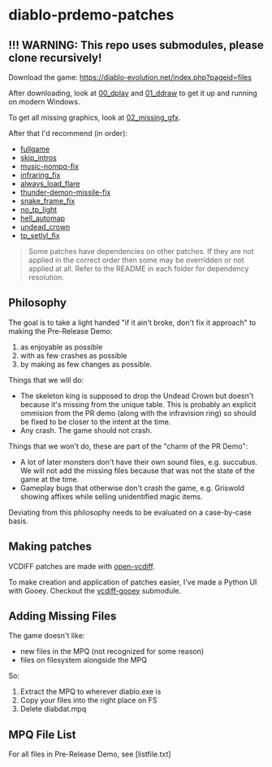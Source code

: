 # diablo-prdemo-patches

## !!! WARNING: This repo uses submodules, please clone recursively!

Download the game: https://diablo-evolution.net/index.php?pageid=files

After downloading, look at [00_dplay](00_dplay) and [01_ddraw](01_ddraw) to get it up and running on modern Windows.

To get all missing graphics, look at [02_missing_gfx](02_missing_gfx).

After that I'd recommend (in order):

  * [fullgame](fullgame)
  * [skip_intros](skip_intros)
  * [music-nompq-fix](music-nompq-fix)
  * [infraring_fix](infraring_fix)
  * [always_load_flare](always_load_flare)
  * [thunder-demon-missile-fix](thunder-demon-missile-fix)
  * [snake_frame_fix](snake_frame_fix)
  * [no_tp_light](no_tp_light)
  * [hell_automap](hell_automap)
  * [undead_crown](undead_crown)
  * [tp_setlvl_fix](tp_setlvl_fix)

> Some patches have dependencies on other patches. If they are not applied in the correct order then some may be overridden or not applied at all. Refer to the README in each folder for dependency resolution.

## Philosophy

The goal is to take a light handed "if it ain't broke, don't fix it approach" to making the Pre-Release Demo:

1. as enjoyable as possible
2. with as few crashes as possible
3. by making as few changes as possible.

Things that we will do:

* The skeleton king is supposed to drop the Undead Crown but doesn't because it's missing from the unique table. This is probably an explicit ommision from the PR demo (along with the infravision ring) so should be fixed to be closer to the intent at the time.
* Any crash. The game should not crash.

Things that we won't do, these are part of the "charm of the PR Demo":

* A lot of later monsters don't have their own sound files, e.g. succubus. We will not add the missing files because that was not the state of the game at the time.
* Gameplay bugs that otherwise don't crash the game, e.g. Griswold showing affixes while selling unidentified magic items.

Deviating from this philosophy needs to be evaluated on a case-by-case basis.

## Making patches

VCDIFF patches are made with [open-vcdiff](https://github.com/google/open-vcdiff).

To make creation and application of patches easier, I've made a Python UI with Gooey. Checkout the [vcdiff-gooey](vcdiff-gooey) submodule.

## Adding Missing Files

The game doesn't like:

  * new files in the MPQ (not recognized for some reason)
  * files on filesystem alongside the MPQ
  
So:

 1. Extract the MPQ to wherever diablo.exe is
 2. Copy your files into the right place on FS
 3. Delete diabdat.mpq

## MPQ File List

For all files in Pre-Release Demo, see [listfile.txt]

